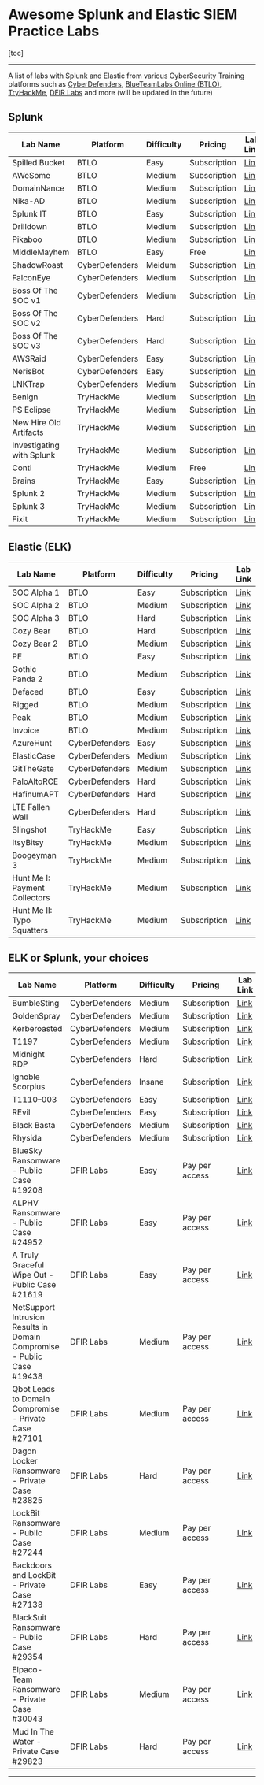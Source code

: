 # Awesome Splunk and Elastic SIEM Practice Labs
[toc]
* * *
A list of labs with Splunk and Elastic from various CyberSecurity Training platforms such as [CyberDefenders](https://cyberdefenders.org/dashboard/), [BlueTeamLabs Online (BTLO)](https://blueteamlabs.online/), [TryHackMe](https://tryhackme.com/), [DFIR Labs](https://portal.training-thedfirreport.com/store) and more (will be updated in the future)

## Splunk
|Lab Name|Platform|Difficulty|Pricing|Lab Link|
|-|-|-|-|-|
Spilled Bucket|BTLO|Easy|Subscription|[Link](https://blueteamlabs.online/home/investigation/spilled-bucket-21784640e3)|
AWeSome|BTLO|Medium|Subscription|[Link](https://blueteamlabs.online/home/investigation/awesome-1c301a0441)
DomainNance|BTLO|Medium|Subscription|[Link](https://blueteamlabs.online/home/investigation/domainnance-befa8a1fd4)
Nika-AD|BTLO|Medium|Subscription|[Link](https://blueteamlabs.online/home/investigation/nika-ad-826478c8a5)
Splunk IT|BTLO|Easy|Subscription|[Link](https://blueteamlabs.online/home/investigation/splunk-it-0aae63055a)
Drilldown|BTLO|Medium|Subscription|[Link](https://blueteamlabs.online/home/investigation/drilldown-db9ea241de)
Pikaboo|BTLO|Medium|Subscription|[Link](https://blueteamlabs.online/home/investigation/pikaboo-6bcb02f1a9)
MiddleMayhem|BTLO|Easy|Free|[Link](https://blueteamlabs.online/home/investigation/middlemayhem-aa3c27f5d1)
ShadowRoast|CyberDefenders|Meidum|Subscription|[Link](https://cyberdefenders.org/blueteam-ctf-challenges/shadowroast/)
FalconEye|CyberDefenders|Medium|Subscription|[Link](https://cyberdefenders.org/blueteam-ctf-challenges/falconeye/)|
Boss Of The SOC v1|CyberDefenders|Medium|Subscription|[Link](https://cyberdefenders.org/blueteam-ctf-challenges/boss-of-the-soc-v1/)|
Boss Of The SOC v2|CyberDefenders|Hard|Subscription|[Link](https://cyberdefenders.org/blueteam-ctf-challenges/boss-of-the-soc-v2/)|
Boss Of The SOC v3|CyberDefenders|Hard|Subscription|[Link](https://cyberdefenders.org/blueteam-ctf-challenges/boss-of-the-soc-v3/)|
AWSRaid|CyberDefenders|Easy|Subscription|[Link](https://cyberdefenders.org/blueteam-ctf-challenges/awsraid/)|
NerisBot|CyberDefenders|Easy|Subscription|[Link](https://cyberdefenders.org/blueteam-ctf-challenges/nerisbot/)|
LNKTrap|CyberDefenders|Medium|Subscription|[Link](https://cyberdefenders.org/blueteam-ctf-challenges/lnktrap/)|
Benign|TryHackMe|Medium|Subscription|[Link](https://tryhackme.com/room/benign)
PS Eclipse|TryHackMe|Medium|Subscription|[Link](https://tryhackme.com/room/posheclipse)
New Hire Old Artifacts|TryHackMe|Medium|Subscription|[Link](https://tryhackme.com/room/newhireoldartifacts)
Investigating with Splunk|TryHackMe|Medium|Subscription|[Link](https://tryhackme.com/room/investigatingwithsplunk)
Conti|TryHackMe|Medium|Free|[Link](https://tryhackme.com/room/contiransomwarehgh)
Brains|TryHackMe|Easy|Subscription|[Link](https://tryhackme.com/room/brains)
Splunk 2|TryHackMe|Medium|Subscription|[Link](https://tryhackme.com/room/splunk2gcd5)
Splunk 3|TryHackMe|Medium|Subscription|[Link](https://tryhackme.com/room/splunk3zs)
Fixit|TryHackMe|Medium|Subscription|[Link](https://tryhackme.com/room/fixit)

## Elastic (ELK)
|Lab Name|Platform|Difficulty|Pricing|Lab Link|
|-|-|-|-|-|
SOC Alpha 1|BTLO|Easy|Subscription|[Link](https://blueteamlabs.online/home/investigation/soc-alpha-1-2ba4c4a550)
SOC Alpha 2|BTLO|Medium|Subscription|[Link](https://blueteamlabs.online/home/investigation/soc-alpha-2-f3825dedc4)
SOC Alpha 3|BTLO|Hard|Subscription|[Link](https://blueteamlabs.online/home/investigation/soc-alpha-3-cfb2546607)
Cozy Bear|BTLO|Hard|Subscription|[Link](https://blueteamlabs.online/home/investigation/cozy-bear-bffa6a1614)
Cozy Bear 2|BTLO|Medium|Subscription|[Link](https://blueteamlabs.online/home/investigation/cozy-bear-2-ac16cb3101)
PE|BTLO|Easy|Subscription|[Link](https://blueteamlabs.online/home/investigation/pe-d567ae3ed5)
Gothic Panda 2|BTLO|Medium|Subscription|[Link](https://blueteamlabs.online/home/investigation/gothic-panda-2-71eeb94c31)
Defaced|BTLO|Easy|Subscription|[Link](https://blueteamlabs.online/home/investigation/defaced-593f17897e)
Rigged|BTLO|Medium|Subscription|[Link](https://blueteamlabs.online/home/investigation/rigged-81bc67b3e7)
Peak|BTLO|Medium|Subscription|[Link](https://blueteamlabs.online/home/investigation/peak-98765b84cb)
Invoice|BTLO|Medium|Subscription|[Link](https://blueteamlabs.online/home/investigation/invoice-593671201f)
AzureHunt|CyberDefenders|Easy|Subscription|[Link](https://cyberdefenders.org/blueteam-ctf-challenges/azurehunt/)
ElasticCase|CyberDefenders|Medium|Subscription|[Link](https://cyberdefenders.org/blueteam-ctf-challenges/elasticcase/)
GitTheGate|CyberDefenders|Medium|Subscription|[Link](https://cyberdefenders.org/blueteam-ctf-challenges/gitthegate/)
PaloAltoRCE|CyberDefenders|Hard|Subscription|[Link](https://cyberdefenders.org/blueteam-ctf-challenges/paloaltorce/)
HafinumAPT|CyberDefenders|Hard|Subscription|[Link](https://cyberdefenders.org/blueteam-ctf-challenges/hafinumapt/)
LTE Fallen Wall|CyberDefenders|Hard|Subscription|[Link](https://cyberdefenders.org/blueteam-ctf-challenges/lte-fallen-wall/)
Slingshot|TryHackMe|Easy|Subscription|[Link](https://tryhackme.com/room/slingshot)
ItsyBitsy|TryHackMe|Medium|Subscription|[Link](https://tryhackme.com/room/itsybitsy)
Boogeyman 3|TryHackMe|Medium|Subscription|[Link](https://tryhackme.com/room/boogeyman3)
Hunt Me I: Payment Collectors|TryHackMe|Medium|Subscription|[Link](https://tryhackme.com/room/paymentcollectors)
Hunt Me II: Typo Squatters|TryHackMe|Medium|Subscription|[Link](https://tryhackme.com/room/typosquatters)

## ELK or Splunk, your choices
|Lab Name|Platform|Difficulty|Pricing|Lab Link|
|-|-|-|-|-|
BumbleSting|CyberDefenders|Medium|Subscription|[Link](https://cyberdefenders.org/blueteam-ctf-challenges/bumblesting/)
GoldenSpray|CyberDefenders|Medium|Subscription|[Link](https://cyberdefenders.org/blueteam-ctf-challenges/goldenspray/)
Kerberoasted|CyberDefenders|Medium|Subscription|[Link](https://cyberdefenders.org/blueteam-ctf-challenges/kerberoasted/)
T1197|CyberDefenders|Medium|Subscription|[Link]([Link](https://cyberdefenders.org/blueteam-ctf-challenges/t1197/))
Midnight RDP|CyberDefenders|Hard|Subscription|[Link](https://cyberdefenders.org/blueteam-ctf-challenges/midnight-rdp/)
Ignoble Scorpius|CyberDefenders|Insane|Subscription|[Link](https://cyberdefenders.org/blueteam-ctf-challenges/ignoble-scorpius/)
T1110–003|CyberDefenders|Easy|Subscription|[Link](https://cyberdefenders.org/blueteam-ctf-challenges/t1110003/)
REvil|CyberDefenders|Easy|Subscription|[Link](https://cyberdefenders.org/blueteam-ctf-challenges/revil/)
Black Basta|CyberDefenders|Medium|Subscription|[Link](https://cyberdefenders.org/blueteam-ctf-challenges/black-basta/)
Rhysida|CyberDefenders|Medium|Subscription|[Link](https://cyberdefenders.org/blueteam-ctf-challenges/rhysida/)
BlueSky Ransomware - Public Case #19208|DFIR Labs|Easy|Pay per access|[Link](https://portal.training-thedfirreport.com/store)
ALPHV Ransomware - Public Case #24952|DFIR Labs|Easy|Pay per access|[Link](https://portal.training-thedfirreport.com/store)
A Truly Graceful Wipe Out - Public Case #21619|DFIR Labs|Easy|Pay per access|[Link](https://portal.training-thedfirreport.com/store)
NetSupport Intrusion Results in Domain Compromise - Public Case #19438|DFIR Labs|Medium|Pay per access|[Link](https://portal.training-thedfirreport.com/store)
Qbot Leads to Domain Compromise - Private Case #27101|DFIR Labs|Medium|Pay per access|[Link](https://portal.training-thedfirreport.com/store)
Dagon Locker Ransomware - Private Case #23825|DFIR Labs|Hard|Pay per access|[Link](https://portal.training-thedfirreport.com/store)
LockBit Ransomware - Public Case #27244|DFIR Labs|Medium|Pay per access|[Link](https://portal.training-thedfirreport.com/store)
Backdoors and LockBit - Private Case #27138|DFIR Labs|Easy|Pay per access|[Link](https://portal.training-thedfirreport.com/store)
BlackSuit Ransomware - Public Case #29354|DFIR Labs|Hard|Pay per access|[Link](https://portal.training-thedfirreport.com/store)
Elpaco-Team Ransomware - Private Case #30043|DFIR Labs|Medium|Pay per access|[Link](https://portal.training-thedfirreport.com/store)
Mud In The Water - Private Case #29823|DFIR Labs|Hard|Pay per access|[Link](https://portal.training-thedfirreport.com/store)

***